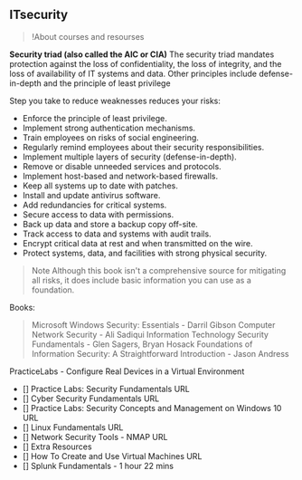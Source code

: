 ## ITsecurity

>!About courses and resourses

**Security triad (also called the AIC or CIA)** The security triad mandates protection against the loss of confidentiality, the loss of integrity, and the loss of availability of IT systems and data. Other principles include defense-in-depth and the principle of least privilege

Step you take to reduce weaknesses reduces your risks:

* Enforce the principle of least privilege.
* Implement strong authentication mechanisms.
* Train employees on risks of social engineering.
* Regularly remind employees about their security responsibilities.
* Implement multiple layers of security (defense-in-depth).
* Remove or disable unneeded services and protocols.
* Implement host-based and network-based firewalls.
* Keep all systems up to date with patches.
* Install and update antivirus software.
* Add redundancies for critical systems.
* Secure access to data with permissions.
* Back up data and store a backup copy off-site.
* Track access to data and systems with audit trails.
* Encrypt critical data at rest and when transmitted on the wire.
* Protect systems, data, and facilities with strong physical security.
>Note 
>Although this book isn't a comprehensive source for mitigating all risks, it does include basic information you can use as a foundation.

Books:
>Microsoft Windows Security: Essentials - Darril Gibson
>Computer Network Security - Ali Sadiqui 
>Information Technology Security Fundamentals - Glen Sagers, Bryan Hosack 
>Foundations of Information Security: A Straightforward Introduction - Jason Andress 

PracticeLabs - Configure Real Devices in a Virtual Environment  

- [] Practice Labs: Security Fundamentals URL
- [] Cyber Security Fundamentals URL
- [] Practice Labs: Security Concepts and Management on Windows 10 URL
- [] Linux Fundamentals URL
- [] Network Security Tools - NMAP URL
- [] Extra Resources
- [] How To Create and Use Virtual Machines URL
- [] Splunk Fundamentals - 1 hour 22 mins


